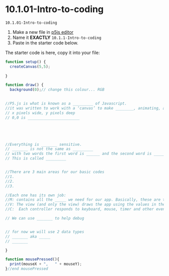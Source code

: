 # 10.1.01-Intro-to-coding
```
10.1.01-Intro-to-coding
```


1. Make a new file in [p5js editor](https://editor.p5js.org/)
2. Name it **EXACTLY** `10.1.1-Intro-to-coding`
3. Paste in the starter code below. 



The starter code is here, copy it into your file:
```javaScript
function setup() {
  createCanvas(5,5);
  
}

function draw() {
  background(0);// change this colour... RGB 

  
//P5.js is what is known as a _________ of Javascript.
//it was written to work with a ‘canvas’ to make ________, animating, and interactions easier.
// x pixels wide, y pixels deep
// 0,0 is _______________________





//Everything is _______ sensitive. 
// _______ is not the same as _________
// with two words the first word is ______ and the second word is ______  jamesBond
// This is called _________


//There are 3 main areas for our basic codes
//1.
//2. 
//3. 

//Each one has its own job:
//M: contains all the _____ we need for our app. Basically, these are the values we store in _____
//V: The view (and only the view) draws the app using the values in the model. _____ is our view. 
//C:  Each controller responds to keyboard, mouse, timer and other events and updates variables in the model

// We can use _______ to help debug


// for now we will use 2 data types
// _______ aka _____
// _______

}

function mousePressed(){
  print(mouseX + ",   " + mouseY);
}//end mousePressed

```
